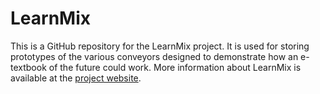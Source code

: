 # LearnMix
This is a GitHub repository for the LearnMix project. It is used for storing prototypes of the various conveyors designed to demonstrate how an e-textbook of the future could work. More information about LearnMix is available at the [project website](http://learnmix.tlu.ee/WP/en). 

